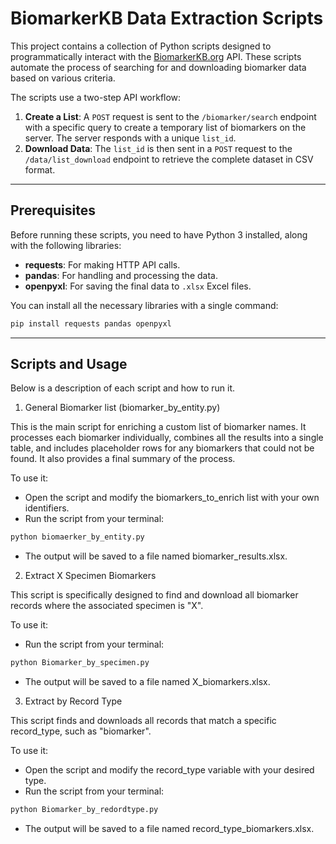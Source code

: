 # BiomarkerKB Data Extraction Scripts

This project contains a collection of Python scripts designed to programmatically interact with the [BiomarkerKB.org](https://www.biomarkerkb.org/) API. These scripts automate the process of searching for and downloading biomarker data based on various criteria.

The scripts use a two-step API workflow:
1.  **Create a List**: A `POST` request is sent to the `/biomarker/search` endpoint with a specific query to create a temporary list of biomarkers on the server. The server responds with a unique `list_id`.
2.  **Download Data**: The `list_id` is then sent in a `POST` request to the `/data/list_download` endpoint to retrieve the complete dataset in CSV format.

---

##  Prerequisites

Before running these scripts, you need to have Python 3 installed, along with the following libraries:

* **requests**: For making HTTP API calls.
* **pandas**: For handling and processing the data.
* **openpyxl**: For saving the final data to `.xlsx` Excel files.

You can install all the necessary libraries with a single command:
```bash
pip install requests pandas openpyxl

```
---
## Scripts and Usage
Below is a description of each script and how to run it.

1. General Biomarker list (biomarker_by_entity.py)

This is the main script for enriching a custom list of biomarker names. It processes each biomarker individually, combines all the results into a single table, and includes placeholder rows for any biomarkers that could not be found. It also provides a final summary of the process.

To use it:

* Open the script and modify the biomarkers_to_enrich list with your own identifiers.
* Run the script from your terminal:

```bash
python biomaerker_by_entity.py
```
* The output will be saved to a file named biomarker_results.xlsx.

2.  Extract X Specimen Biomarkers

This script is specifically designed to find and download all biomarker records where the associated specimen is "X".

To use it:
* Run the script from your terminal:

```bash
python Biomarker_by_specimen.py
```
* The output will be saved to a file named X_biomarkers.xlsx.

3. Extract by Record Type 

This script finds and downloads all records that match a specific record_type, such as "biomarker".

To use it:
* Open the script and modify the record_type variable with your desired type.
* Run the script from your terminal:
```bash
python Biomarker_by_redordtype.py
```

* The output will be saved to a file named record_type_biomarkers.xlsx.
